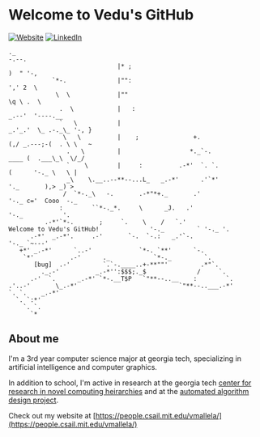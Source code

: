 # Welcome to Vedu's GitHub

[![Website](https://img.shields.io/badge/Website-people.csail.mit.edu/vmallela-informational?style=flat-square&logo=jekyll&logoColor=white)](https://people.csail.mit.edu/vmallela)
[![LinkedIn](https://img.shields.io/badge/LinkedIn-vmallela-informational?style=flat-square&logo=linkedin&logoColor=white)](https://www.linkedin.com/in/vedu-mallela-a9aaa5162/)
```
._                                                                                                   -.--.
                              |* ;                                                                   )  " '-,
            `*-.              |"":                                                                   ',' 2  \
             \  \             |""                                                                     \q \ .  \
              .  \            |   :                                                                _.--'  '----.__
              `   \           |                                                                _.'_.'  \_ .-._\_ '-, }
               \   \          |    ;               +.                                         (,/ _.---;-(  . \ \   ~
                .   \         |                   *._`-.                                    ____ (  .___\_\  \/_/
                `    \        |     :          .-*'  `. `.                                 (      '-._ \   \ |
                _\    \.__..--**--...L_   _.-*'      .'`*'                                  '._       ),> _) >
               /  `*-._\   -.       .-*"*+._       .'                                          '-._ c='  Cooo  -._
              :        ``*-._*.     \      _J.   .'                                                '-._           '.
          .-*'`*-.       ;     `.    \    /   `.'               Welcome to Vedu's GitHub!              '-._         ` '-._ '.
      .-*'  _.-*'.     .-'       `-.  `-.:   _.'`-.                                                         '-._ `~---'
   +*' _.-*'      `..-'             `*-. `**'      `-.                                     
    `*'          .-'      ._            `*-._         `.                                   
       [bug]  .-'         `.`-.____..+-**""'         .*"`.                                 
         ._.-'          _.-*'':$$$;._$              /     `.                               
      .-'  `.      _.-*' `*-.__T$P   `"**--..__    :        `.                             
.'..-'       \_.-*'                            `"**--..___.-*'                             
`. `.    _.-*'                                                                             
  `. `:*'                                                                                  
    `. `.                                                                                  
      `*                
```

## About me

I'm a 3rd year computer science major at georgia tech, specializing in artificial intelligence and computer graphics. 


In addition to school, I'm active in research at the georgia tech [center for research in novel computing heirarchies](https://crnch.gatech.edu) and at the [automated algorithm design project](https://www.vip.gatech.edu/teams/vvk). 


Check out my website at [https://people.csail.mit.edu/vmallela/](https://people.csail.mit.edu/vmallela/)
